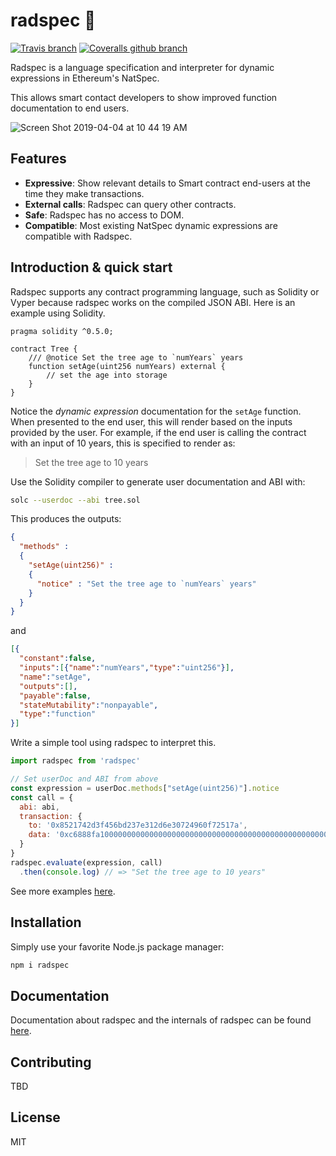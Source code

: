 # radspec 🤘

[![Travis branch](https://img.shields.io/travis/aragon/radspec/master.svg?style=flat-square)](https://travis-ci.org/aragon/radspec)
[![Coveralls github branch](https://img.shields.io/coveralls/github/aragon/radspec/master.svg?style=flat-square)](https://coveralls.io/github/aragon/radspec)

Radspec is a language specification and interpreter for dynamic expressions in Ethereum's NatSpec.

This allows smart contact developers to show improved function documentation to end users.

![Screen Shot 2019-04-04 at 10 44 19 AM](https://user-images.githubusercontent.com/382183/55565167-5cfbd780-56c7-11e9-8ca8-24c727e54ab5.png)

## Features

- **Expressive**: Show relevant details to Smart contract end-users at the time they make transactions.
- **External calls**: Radspec can query other contracts.
- **Safe**: Radspec has no access to DOM.
- **Compatible**: Most existing NatSpec dynamic expressions are compatible with Radspec.

## Introduction & quick start

Radspec supports any contract programming language, such as Solidity or Vyper because radspec works on the compiled JSON ABI. Here is an example using Solidity.

```solidity
pragma solidity ^0.5.0;

contract Tree {
    /// @notice Set the tree age to `numYears` years
    function setAge(uint256 numYears) external {
        // set the age into storage
    }
}
```

Notice the *dynamic expression* documentation for the `setAge` function. When presented to the end user, this will render based on the inputs provided by the user. For example, if the end user is calling the contract with an input of 10 years, this is specified to render as:

> Set the tree age to 10 years

Use the Solidity compiler to generate user documentation and ABI with:

```sh
solc --userdoc --abi tree.sol
```

This produces the outputs:

```json
{
  "methods" : 
  {
    "setAge(uint256)" : 
    {
      "notice" : "Set the tree age to `numYears` years"
    }
  }
}

```

and

```json
[{
  "constant":false,
  "inputs":[{"name":"numYears","type":"uint256"}],
  "name":"setAge",
  "outputs":[],
  "payable":false,
  "stateMutability":"nonpayable",
  "type":"function"
}]
```

Write a simple tool using radspec to interpret this.

```js
import radspec from 'radspec'

// Set userDoc and ABI from above
const expression = userDoc.methods["setAge(uint256)"].notice
const call = {
  abi: abi,
  transaction: {
    to: '0x8521742d3f456bd237e312d6e30724960f72517a',
    data: '0xc6888fa1000000000000000000000000000000000000000000000000000000000000007a'
  }
}
radspec.evaluate(expression, call)
  .then(console.log) // => "Set the tree age to 10 years"
```

See more examples [here](examples).

## Installation

Simply use your favorite Node.js package manager:

```sh
npm i radspec
```

## Documentation

Documentation about radspec and the internals of radspec can be found [here](docs).

## Contributing

TBD

## License

MIT

